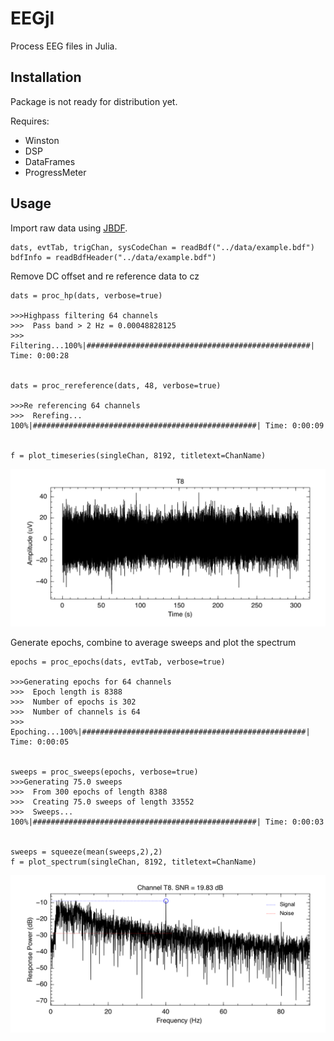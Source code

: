 # EEGjl

Process EEG files in Julia.


## Installation

Package is not ready for distribution yet.

Requires:
- Winston
- DSP
- DataFrames
- ProgressMeter
  


## Usage

Import raw data using [JBDF](https://github.com/sam81/JBDF.jl).

```
dats, evtTab, trigChan, sysCodeChan = readBdf("../data/example.bdf")
bdfInfo = readBdfHeader("../data/example.bdf")
```

Remove DC offset and re reference data to cz

```
dats = proc_hp(dats, verbose=true)

>>>Highpass filtering 64 channels
>>>  Pass band > 2 Hz = 0.00048828125
>>>  Filtering...100%|##################################################| Time: 0:00:28
  
  
dats = proc_rereference(dats, 48, verbose=true)

>>>Re referencing 64 channels
>>>  Rerefing... 100%|##################################################| Time: 0:00:09


f = plot_timeseries(singleChan, 8192, titletext=ChanName)
```

![timeseries](/examples/Eg1-RawData.png)

Generate epochs, combine to average sweeps and plot the spectrum

```
epochs = proc_epochs(dats, evtTab, verbose=true)

>>>Generating epochs for 64 channels
>>>  Epoch length is 8388
>>>  Number of epochs is 302
>>>  Number of channels is 64
>>>  Epoching...100%|##################################################| Time: 0:00:05


sweeps = proc_sweeps(epochs, verbose=true)
>>>Generating 75.0 sweeps
>>>  From 300 epochs of length 8388
>>>  Creating 75.0 sweeps of length 33552
>>>  Sweeps...  100%|##################################################| Time: 0:00:03


sweeps = squeeze(mean(sweeps,2),2)
f = plot_spectrum(singleChan, 8192, titletext=ChanName)
```

![timeseries](/examples/Eg1-SweepSpectrum-52.png)
